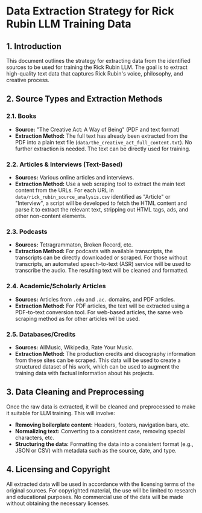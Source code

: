 # Data Extraction Strategy for Rick Rubin LLM Training Data

## 1. Introduction

This document outlines the strategy for extracting data from the identified sources to be used for training the Rick Rubin LLM. The goal is to extract high-quality text data that captures Rick Rubin's voice, philosophy, and creative process.

## 2. Source Types and Extraction Methods

### 2.1. Books

- **Source:** "The Creative Act: A Way of Being" (PDF and text format)
- **Extraction Method:** The full text has already been extracted from the PDF into a plain text file (`data/the_creative_act_full_content.txt`). No further extraction is needed. The text can be directly used for training.

### 2.2. Articles & Interviews (Text-Based)

- **Sources:** Various online articles and interviews.
- **Extraction Method:** Use a web scraping tool to extract the main text content from the URLs. For each URL in `data/rick_rubin_source_analysis.csv` identified as "Article" or "Interview", a script will be developed to fetch the HTML content and parse it to extract the relevant text, stripping out HTML tags, ads, and other non-content elements.

### 2.3. Podcasts

- **Sources:** Tetragrammaton, Broken Record, etc.
- **Extraction Method:** For podcasts with available transcripts, the transcripts can be directly downloaded or scraped. For those without transcripts, an automated speech-to-text (ASR) service will be used to transcribe the audio. The resulting text will be cleaned and formatted.

### 2.4. Academic/Scholarly Articles

- **Sources:** Articles from `.edu` and `.ac.` domains, and PDF articles.
- **Extraction Method:** For PDF articles, the text will be extracted using a PDF-to-text conversion tool. For web-based articles, the same web scraping method as for other articles will be used.

### 2.5. Databases/Credits

- **Sources:** AllMusic, Wikipedia, Rate Your Music.
- **Extraction Method:** The production credits and discography information from these sites can be scraped. This data will be used to create a structured dataset of his work, which can be used to augment the training data with factual information about his projects.

## 3. Data Cleaning and Preprocessing

Once the raw data is extracted, it will be cleaned and preprocessed to make it suitable for LLM training. This will involve:

- **Removing boilerplate content:** Headers, footers, navigation bars, etc.
- **Normalizing text:** Converting to a consistent case, removing special characters, etc.
- **Structuring the data:** Formatting the data into a consistent format (e.g., JSON or CSV) with metadata such as the source, date, and type.

## 4. Licensing and Copyright

All extracted data will be used in accordance with the licensing terms of the original sources. For copyrighted material, the use will be limited to research and educational purposes. No commercial use of the data will be made without obtaining the necessary licenses.
